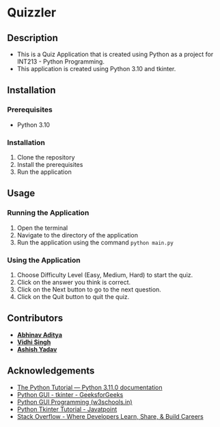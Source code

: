 # **Quizzler**
## **Description**
- This is a Quiz Application that is created using Python as a project for INT213 - Python Programming. 
- This application is created using Python 3.10 and tkinter.

## **Installation**
### **Prerequisites**
- Python 3.10
### **Installation**
1. Clone the repository
2. Install the prerequisites
3. Run the application
## **Usage**
### **Running the Application**
1. Open the terminal
2. Navigate to the directory of the application
3. Run the application using the command `python main.py`

### **Using the Application**
1. Choose Difficulty Level (Easy, Medium, Hard) to start the quiz.
2. Click on the answer you think is correct.
3. Click on the Next button to go to the next question.
4. Click on the Quit button to quit the quiz.
## **Contributors**
- **[Abhinav Aditya](https://github.com/abhinav162)**
- **[Vidhi Singh](https://github.com/Vidhi1010)**
- **[Ashish Yadav](https://github.com/alpha-yad)**

## **Acknowledgements**
- [The Python Tutorial — Python 3.11.0 documentation](https://docs.python.org/3/tutorial/)
- [Python GUI - tkinter - GeeksforGeeks](https://www.geeksforgeeks.org/python-gui-tkinter/)
- [Python GUI Programming (w3schools.in)](https://www.w3schools.in/python/gui-programming/)
- [Python Tkinter Tutorial - Javatpoint](https://www.javatpoint.com/python-tkinter)
- [Stack Overflow - Where Developers Learn, Share, & Build Careers](https://stackoverflow.com/)